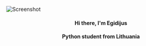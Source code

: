 ![Screenshot](https://github.com/egidijus78/egidijus78/blob/main/img/tkinter%20logo1.jpg)









<h4 align="center">Hi there, I'm Egidijus</a>
<h4 align="center">Python student from Lithuania </h4>




